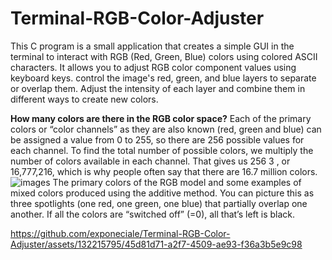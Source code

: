 # Terminal-RGB-Color-Adjuster
This C program is a small application that creates a simple GUI in the terminal to interact with RGB (Red, Green, Blue) colors using colored ASCII characters. It allows you to adjust RGB color component values ​​using keyboard keys.
control the image's red, green, and blue layers to separate or overlap them. Adjust the intensity of each layer and combine them in different ways to create new colors.  

**How many colors are there in the RGB color space?**
Each of the primary colors or “color channels” as they are also known (red, green and blue) can be assigned a value from 0 to 255, so there are 256 possible values ​​for each channel. To find the total number of possible colors, we multiply the number of colors available in each channel. That gives us 256 3 , or 16,777,216, which is why people often say that there are 16.7 million colors.
![images](https://github.com/exponeciale/Terminal-RGB-Color-Adjuster/assets/132215795/9cf9db73-1757-441f-98a3-a38bc6b3769f)
The primary colors of the RGB model and some examples of mixed colors produced using the additive method. You can picture this as three spotlights (one red, one green, one blue) that partially overlap one another. If all the colors are “switched off” (=0), all that’s left is black.

https://github.com/exponeciale/Terminal-RGB-Color-Adjuster/assets/132215795/45d81d71-a2f7-4509-ae93-f36a3b5e9c98

